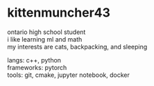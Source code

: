 # kittenmuncher43

ontario high school student  
i like learning ml and math  
my interests are cats, backpacking, and sleeping  
  
langs: c++, python  
frameworks: pytorch  
tools: git, cmake, jupyter notebook, docker  
